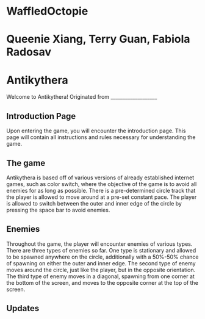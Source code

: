 # WaffledOctopie
# Queenie Xiang, Terry Guan, Fabiola Radosav 


# Antikythera 
Welcome to Antikythera! Originated from ___________________ 

## Introduction Page 
Upon entering the game, you will encounter the introduction page. This page will contain all instructions and rules necessary for understanding the game. 

## The game 
Antikythera is based off of various versions of already established internet games, such as color switch, where the objective of the game is to avoid all enemies for as long as possible. There is a pre-determined circle track that the player is allowed to move around at a pre-set constant pace. The player is allowed to switch between the outer and inner edge of the circle by pressing the space bar to avoid enemies. 

## Enemies
Throughout the game, the player will encounter enemies of various types. There are three types of enemies so far. One type is stationary and allowed to be spawned anywhere on the circle, additionally with a 50%-50% chance of spawning on either the outer and inner edge. The second type of enemy moves around the circle, just like the player, but in the opposite orientation. The third type of enemy moves in a diagonal, spawning from one corner at the bottom of the screen, and moves to the opposite corner at the top of the screen.   

## Updates 
